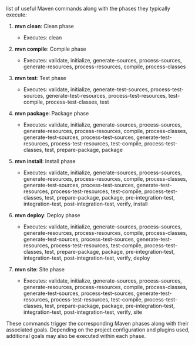 list of useful Maven commands along with the phases they typically execute:

1. **mvn clean**: Clean phase
   - Executes: clean

2. **mvn compile**: Compile phase
   - Executes: validate, initialize, generate-sources, process-sources, generate-resources, process-resources, compile, process-classes

3. **mvn test**: Test phase
   - Executes: validate, initialize, generate-test-sources, process-test-sources, generate-test-resources, process-test-resources, test-compile, process-test-classes, test

4. **mvn package**: Package phase
   - Executes: validate, initialize, generate-sources, process-sources, generate-resources, process-resources, compile, process-classes, generate-test-sources, process-test-sources, generate-test-resources, process-test-resources, test-compile, process-test-classes, test, prepare-package, package

5. **mvn install**: Install phase
   - Executes: validate, initialize, generate-sources, process-sources, generate-resources, process-resources, compile, process-classes, generate-test-sources, process-test-sources, generate-test-resources, process-test-resources, test-compile, process-test-classes, test, prepare-package, package, pre-integration-test, integration-test, post-integration-test, verify, install

6. **mvn deploy**: Deploy phase
   - Executes: validate, initialize, generate-sources, process-sources, generate-resources, process-resources, compile, process-classes, generate-test-sources, process-test-sources, generate-test-resources, process-test-resources, test-compile, process-test-classes, test, prepare-package, package, pre-integration-test, integration-test, post-integration-test, verify, deploy

7. **mvn site**: Site phase
   - Executes: validate, initialize, generate-sources, process-sources, generate-resources, process-resources, compile, process-classes, generate-test-sources, process-test-sources, generate-test-resources, process-test-resources, test-compile, process-test-classes, test, prepare-package, package, pre-integration-test, integration-test, post-integration-test, verify, site

These commands trigger the corresponding Maven phases along with their associated goals. Depending on the project configuration and plugins used, additional goals may also be executed within each phase.
